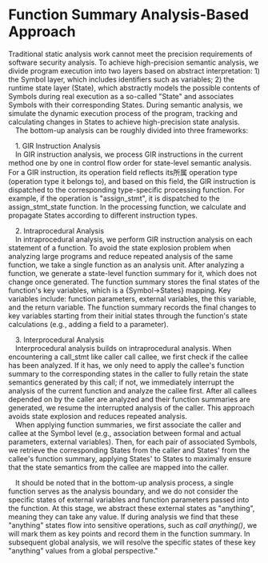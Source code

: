 
# Function Summary Analysis-Based Approach  

  Traditional static analysis work cannot meet the precision requirements of software security analysis. To achieve high-precision semantic analysis, we divide program execution into two layers based on abstract interpretation: 1) the Symbol layer, which includes identifiers such as variables; 2) the runtime state layer (State), which abstractly models the possible contents of Symbols during real execution as a so-called "State" and associates Symbols with their corresponding States. During semantic analysis, we simulate the dynamic execution process of the program, tracking and calculating changes in States to achieve high-precision state analysis.  
 The bottom-up analysis can be roughly divided into three frameworks:  

 1. GIR Instruction Analysis  
 In GIR instruction analysis, we process GIR instructions in the current method one by one in control flow order for state-level semantic analysis. For a GIR instruction, its operation field reflects its所属 operation type (operation type it belongs to), and based on this field, the GIR instruction is dispatched to the corresponding type-specific processing function. For example, if the operation is "assign_stmt", it is dispatched to the assign_stmt_state function. In the processing function, we calculate and propagate States according to different instruction types.  

 2. Intraprocedural Analysis  
 In intraprocedural analysis, we perform GIR instruction analysis on each statement of a function. To avoid the state explosion problem when analyzing large programs and reduce repeated analysis of the same function, we take a single function as an analysis unit. After analyzing a function, we generate a state-level function summary for it, which does not change once generated. The function summary stores the final states of the function's key variables, which is a {Symbol->States} mapping. Key variables include: function parameters, external variables, the this variable, and the return variable. The function summary records the final changes to key variables starting from their initial states through the function's state calculations (e.g., adding a field to a parameter).  

 3. Interprocedural Analysis  
 Interprocedural analysis builds on intraprocedural analysis. When encountering a call_stmt like caller call callee, we first check if the callee has been analyzed. If it has, we only need to apply the callee's function summary to the corresponding states in the caller to fully retain the state semantics generated by this call; if not, we immediately interrupt the analysis of the current function and analyze the callee first. After all callees depended on by the caller are analyzed and their function summaries are generated, we resume the interrupted analysis of the caller. This approach avoids state explosion and reduces repeated analysis.  
 When applying function summaries, we first associate the caller and callee at the Symbol level (e.g., association between formal and actual parameters, external variables). Then, for each pair of associated Symbols, we retrieve the corresponding States from the caller and States' from the callee's function summary, applying States' to States to maximally ensure that the state semantics from the callee are mapped into the caller.  

 It should be noted that in the bottom-up analysis process, a single function serves as the analysis boundary, and we do not consider the specific states of external variables and function parameters passed into the function. At this stage, we abstract these external states as "anything", meaning they can take any value. If during analysis we find that these "anything" states flow into sensitive operations, such as *call anything()*, we will mark them as key points and record them in the function summary. In subsequent global analysis, we will resolve the specific states of these key "anything" values from a global perspective."